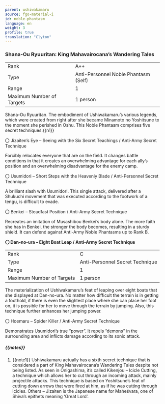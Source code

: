 ```yaml
---
parent: ushiwakamaru
source: fgo-material-i
id: noble-phantasm
language: en
weight: 3
profile: true
translation: "Clyton"
---
```


### Shana-Ou Ryuuritan: King Mahavairocana’s Wandering Tales

<table>
  <tr><td>Rank</td><td>A++</td></tr>
  <tr><td>Type</td><td>Anti-Personnel Noble Phantasm (Self)</td></tr>
  <tr><td>Range</td><td>1</td></tr>
  <tr><td>Maximum Number of Targets</td><td>1 person</td></tr>
</table>

Shana-Ou Ryuuritan.
The embodiment of Ushiwakamaru’s various legends, which were created from right after she became Minamoto no Yoshitsune to the moment she perished in Oshu. This Noble Phantasm comprises five secret techniques.{{n1}}

〇 Jizaiten’s Eye – Seeing with the Six Secret Teachings / Anti-Army Secret Technique

Forcibly relocates everyone that are on the field. It changes battle conditions in that it creates an overwhelming advantage for each ally’s position and an overwhelming disadvantage for the enemy camp.

〇 Usumidori – Short Steps with the Heavenly Blade / Anti-Personnel Secret Technique

A brilliant slash with Usumidori. This single attack, delivered after a Shukuchi movement that was executed according to the footwork of a tengu, is difficult to evade.

〇 Benkei – Steadfast Position / Anti-Army Secret Technique

Recreates an imitation of Musashibou Benkei’s body alone. The more faith she has in Benkei, the stronger the body becomes, resulting in a sturdy shield. It can defend against Anti-Army Noble Phantasms up to Rank B.

**〇 Dan-no-ura – Eight Boat Leap / Anti-Army Secret Technique**

<table>
  <tr><td>Rank</td><td>C</td></tr>
  <tr><td>Type</td><td>Anti-Personnel Secret Technique</td></tr>
  <tr><td>Range</td><td>1</td></tr>
  <tr><td>Maximum Number of Targets</td><td>1 person</td></tr>
</table>

The materialization of Ushiwakamaru’s feat of leaping over eight boats that she displayed at Dan-no-ura. No matter how difficult the terrain is in getting a foothold, if there is even the slightest place where she can place her foot on, it is possible for her to move through the terrain by jumping. Also, this technique further enhances her jumping power.

〇 Hoemaru – Spider Killer / Anti-Army Secret Technique

Demonstrates Usumidori’s true “power”. It repels “demons” in the surrounding area and inflicts damage according to its sonic attack.

##### {{notes}}

1. {{note1}} Ushiwakamaru actually has a sixth secret technique that is considered a part of King Mahavairocana’s Wandering Tales despite not being listed. As seen in Onigashima, it’s called Kikenjou – Icicle Cutting, a technique which allows her to cut through an incoming attack, mainly projectile attacks. This technique is based on Yoshitsune’s feat of cutting down arrows that were fired at him, as if he was cutting through icicles.
  Others – Jizaiten is the Japanese name for Maheśvara, one of Shiva’s epithets meaning ‘Great Lord‘.
